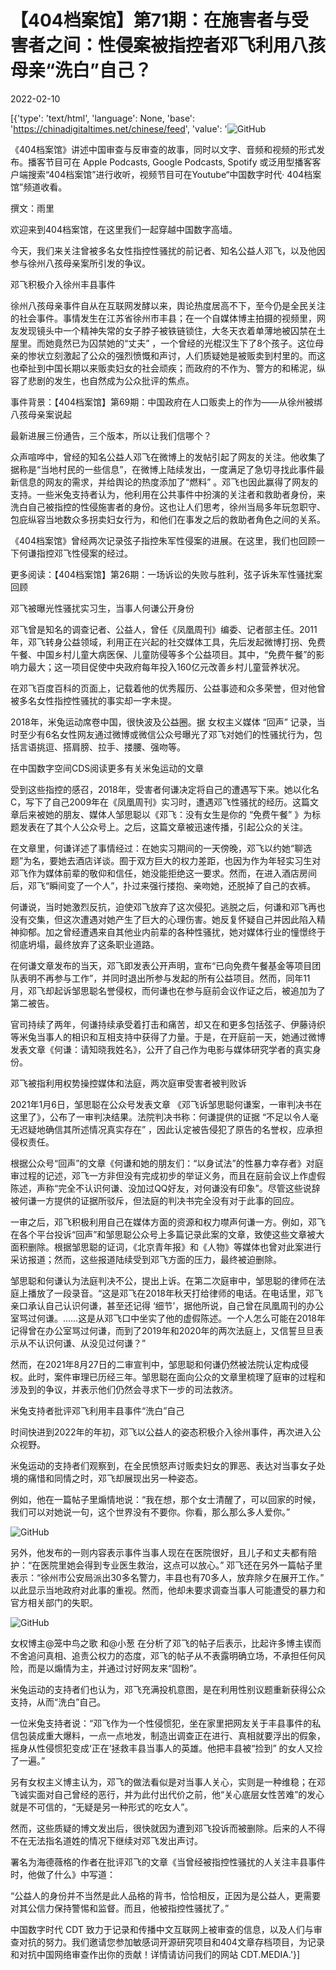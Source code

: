 # 【404档案馆】第71期：在施害者与受害者之间：性侵案被指控者邓飞利用八孩母亲“洗白”自己？

2022-02-10

[{'type': 'text/html', 'language': None, 'base': 'https://chinadigitaltimes.net/chinese/feed', 'value': '![GitHub](https://chinadigitaltimes.net/chinese/files/2022/02/71-2.png)

《404档案馆》讲述中国审查与反审查的故事，同时以文字、音频和视频的形式发布。播客节目可在 Apple Podcasts, Google Podcasts, Spotify 或泛用型播客客户端搜索“404档案馆”进行收听，视频节目可在Youtube“中国数字时代· 404档案馆”频道收看。













撰文：雨里

欢迎来到404档案馆，在这里我们一起穿越中国数字高墙。

今天，我们来关注曾被多名女性指控性骚扰的前记者、知名公益人邓飞，以及他因参与徐州八孩母亲案所引发的争议。

邓飞积极介入徐州丰县事件

徐州八孩母亲事件自从在互联网发酵以来，舆论热度居高不下，至今仍是全民关注的社会事件。事情发生在江苏省徐州市丰县；在一个自媒体博主拍摄的视频里，网友发现镜头中一个精神失常的女子脖子被铁链锁住，大冬天衣着单薄地被囚禁在土屋里。而她竟然已为囚禁她的“丈夫” ，一个曾经的光棍汉生下了8个孩子。这位母亲的惨状立刻激起了公众的强烈愤慨和声讨，人们质疑她是被贩卖到村里的。而这也牵扯到中国长期以来贩卖妇女的社会顽疾；而政府的不作为、警方的和稀泥，纵容了悲剧的发生，也自然成为公众批评的焦点。

事件背景：【404档案馆】第69期：中国政府在人口贩卖上的作为——从徐州被绑八孩母亲案说起

最新进展三份通告，三个版本，所以让我们信哪个？

众声喧哗中，曾经的知名公益人邓飞在微博上的发帖引起了网友的关注。他收集了据称是“当地村民的一些信息”，在微博上陆续发出，一度满足了急切寻找此事件最新信息的网友的需求，并给舆论的热度添加了“燃料” 。邓飞也因此赢得了网友的支持。一些米兔支持者认为，他利用在公共事件中扮演的关注者和救助者身份，来洗白自己被指控的性侵施害者的身份。这也让人们思考，徐州当局多年玩忽职守、包庇纵容当地数众多拐卖妇女行为，和他们在事发之后的救助者角色之间的关系。

《404档案馆》曾经两次记录弦子指控朱军性侵案的进展。在这里，我们也回顾一下何谦指控邓飞性侵案的经过。



更多阅读：【404档案馆】第26期：一场诉讼的失败与胜利，弦子诉朱军性骚扰案回顾

邓飞被曝光性骚扰实习生，当事人何谦公开身份

邓飞曾是知名的调查记者、公益人，曾任《凤凰周刊》编委、记者部主任。2011年，邓飞转身公益领域，利用正在兴起的社交媒体工具，先后发起微博打拐、免费午餐、中国乡村儿童大病医保、儿童防侵等多个公益项目。其中，“免费午餐”的影响力最大；这一项目促使中央政府每年投入160亿元改善乡村儿童营养状况。

在邓飞百度百科的页面上，记载着他的优秀履历、公益事迹和众多荣誉，但对他曾被多名女性指控性骚扰的事实却一字未提。

2018年，米兔运动席卷中国，很快波及公益圈。据 女权主义媒体 “回声” 记录，当时至少有6名女性网友通过微博或微信公众号曝光了邓飞对她们的性骚扰行为，包括言语挑逗、搭肩膀、拉手、搂腰、强吻等。



在中国数字空间CDS阅读更多有关米兔运动的文章



受到这些指控的感召，2018年，受害者何谦决定将自己的遭遇写下来。她以化名C，写下了自己2009年在《凤凰周刊》实习时，遭遇邓飞性骚扰的经历。这篇文章后来被她的朋友、媒体人邹思聪以《邓飞：没有女生是你的 “免费午餐” 》为标题发表在了其个人公众号上。之后，这篇文章被迅速传播，引起公众的关注。

在文章里，何谦详述了事情经过：在她实习期间的一天傍晚，邓飞以约她“聊选题”为名，要她去酒店详谈。囿于双方巨大的权力差距，也因为作为年轻实习生对邓飞作为媒体前辈的敬仰和信任，她没能拒绝这一要求。然而，在进入酒店房间后，邓飞“瞬间变了一个人”，扑过来强行搂抱、亲吻她，还脱掉了自己的衣裤。

何谦说，当时她激烈反抗，迫使邓飞放弃了这次侵犯。逃脱之后，何谦和邓飞再也没有交集，但这次遭遇对她产生了巨大的心理伤害。她反复怀疑自己并因此陷入精神抑郁。加之曾经遭遇来自其他业内前辈的各种性骚扰，她对媒体行业的憧憬终于彻底坍塌，最终放弃了这条职业道路。

在何谦文章发布的当天，邓飞即发表公开声明，宣布“已向免费午餐基金等项目团队表明不再参与工作”，并同时退出所参与发起的所有公益项目。然而，同年11月，邓飞却起诉邹思聪名誉侵权，而何谦也在参与庭前会议作证之后，被追加为了第二被告。

官司持续了两年，何谦持续承受着打击和痛苦，却又在和更多包括弦子、伊藤诗织等米兔当事人的相识和互相支持中获得了力量。于是，在开庭前一天，她通过微博发表文章《何谦：请知晓我姓名》，公开了自己作为电影与媒体研究学者的真实身份。

邓飞被指利用权势操控媒体和法庭，两次庭审受害者被判败诉

2021年1月6日，邹思聪在公众号发表文章 《邓飞诉邹思聪何谦案，一审判决书在这里了》，公布了一审判决结果。法院判决书称：何谦提供的证据 “不足以令人毫无迟疑地确信其所述情况真实存在” ，因此认定被告侵犯了原告的名誉权，应承担侵权责任。

根据公众号“回声”的文章《何谦和她的朋友们：“以身试法”的性暴力幸存者》对庭审过程的记述，邓飞一方非但没有完成初步的举证义务，而且在庭前会议上作虚假陈述，声称“完全不认识何谦、没加过QQ好友，对何谦没有印象”。尽管这些说辞被何谦一方提供的证据所驳斥，但法庭的判决书完全没有对于此事的回应。

一审之后，邓飞积极利用自己在媒体方面的资源和权力噤声何谦一方。例如，邓飞在各个平台投诉“回声”和邹思聪公众号上多篇记录此案的文章，致使这些文章被大面积删除。根据邹思聪的证词，《北京青年报》和《人物》等媒体也曾对此案进行采访报道；然而，这些报道陆续受到邓飞方面的压力，最终被迫删除。

邹思聪和何谦认为法庭判决不公，提出上诉。在第二次庭审中，邹思聪的律师在法庭上播放了一段录音。“这是邓飞在2018年秋天打给律师的电话。在电话里，邓飞亲口承认自己认识何谦，甚至还记得 ‘细节’，据他所说，自己曾在凤凰周刊的办公室骂过何谦。……这是从邓飞口中坐实了他的虚假陈述。一个人怎么可能在2018年记得曾在办公室骂过何谦，而到了2019年和2020年的两次法庭上，又信誓旦旦表示从不认识何谦、从没见过何谦？”

然而，在2021年8月27日的二审宣判中，邹思聪和何谦仍然被法院认定构成侵权。此时，案件审理已历经三年。邹思聪在面向公众的文章里梳理了庭审的过程和涉及到的争议，并表示他们仍然会寻求下一步的司法救济。

米兔支持者批评邓飞利用丰县事件“洗白”自己

时间快进到2022年的年初，邓飞以公益人的姿态积极介入徐州事件，再次进入公众视野。

米兔运动的支持者们观察到，在全民愤怒声讨贩卖妇女的罪恶、表达对当事女子处境的痛惜和同情之时，邓飞却展现出另一种姿态。

例如，他在一篇帖子里煽情地说：“我在想，那个女士清醒了，可以回家的时候，我们可以对她说一句，这个世界没有不要你。你看，那么那么多人爱你。”

![GitHub](https://chinadigitaltimes.net/chinese/files/2022/02/post-676692-62048479a8d53.)

另外，他发布的一则内容表示事件当事人现在在医院很好，且儿子和丈夫都有陪护：“在医院里她会得到专业医生救治，这点可以放心。” 邓飞还在另外一篇帖子里表示：“徐州市公安局派出30多名警力，丰县也有70多人，放弃除夕在展开工作。” 以此显示当地政府对此事的重视。然而，他却未要求调查当事人可能遭受的暴力和官方相关部门的失职。

![GitHub](https://chinadigitaltimes.net/chinese/files/2022/02/post-676692-62048479e71a7.)

女权博主@笼中鸟之歌 和@小葱 在分析了邓飞的帖子后表示，比起许多博主锲而不舍追问真相、追责公权力的态度，邓飞的帖子从不表露明确立场，不承担任何风险，而是以煽情为主，并通过讨好网友来“固粉”。

米兔运动的支持者们也认为，邓飞充满投机意图，是在利用性别议题重新获得公众支持，从而“洗白”自己。

一位米兔支持者说：“邓飞作为一个性侵惯犯，坐在家里把网友关于丰县事件的私信包装成重大爆料，一点一点地发，制造出调查正在进行、真相就要浮出的假象，摇身从性侵惯犯变成‘正在’拯救丰县当事人的英雄。他把丰县被“捡到” 的女人又捡了一遍。”

另有女权主义博主认为，邓飞的做法看似是对当事人关心，实则是一种维稳；在邓飞诚实面对自己曾经的恶行，并为此付出代价之前，他“关心底层女性苦难”的发心就是不可信的，“无疑是另一种形式的吃女人”。

然而，这些质疑的博文发出后，很快就因为遭到邓飞投诉而被删除。后来的人不得不在无法指名道姓的情况下继续对邓飞发出声讨。

署名为海德薇格的作者在批评邓飞的文章《当曾经被指控性骚扰的人关注丰县事件时，他做了什么》中写道：

“公益人的身份并不当然是此人品格的背书，恰恰相反，正因为是公益人，更需要对其公信力保持警惕和监督。而且，他被指控性骚扰了。”

中国数字时代 CDT 致力于记录和传播中文互联网上被审查的信息，以及人们与审查对抗的努力。我们邀请您参加敏感词开源研究项目和404文章存档项目，为记录和对抗中国网络审查作出你的贡献！详情请访问我们的网站 CDT.MEDIA.'}]